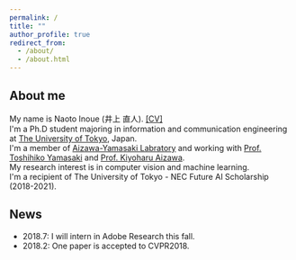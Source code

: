 ```yaml
---
permalink: /
title: ""
author_profile: true
redirect_from: 
  - /about/
  - /about.html
---
```


## About me
My name is Naoto Inoue (井上 直人). [\[CV\]](https://drive.google.com/open?id=1_gF5PMA28PQI3zIOvL9EeDHXPe3C_CCB)  
I'm a Ph.D student majoring in information and communication engineering at [The University of Tokyo](https://www.u-tokyo.ac.jp/en/), Japan.  
I'm a member of [Aizawa-Yamasaki Labratory](https://www.hal.t.u-tokyo.ac.jp/) and working with [Prof. Toshihiko Yamasaki](https://www.hal.t.u-tokyo.ac.jp/~yamasaki/index-e.html) and [Prof. Kiyoharu Aizawa](https://www.hal.t.u-tokyo.ac.jp/~aizawa/).  
My research interest is in computer vision and machine learning.  
I'm a recipient of The University of Tokyo - NEC Future AI Scholarship (2018-2021). 

## News
- 2018.7: I will intern in Adobe Research this fall.
- 2018.2: One paper is accepted to CVPR2018. 
